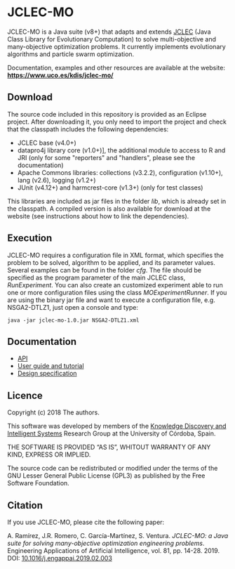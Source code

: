 # JCLEC-MO

JCLEC-MO is a Java suite (v8+) that adapts and extends [JCLEC](http://jclec.sourceforge.net/) (Java Class Library for Evolutionary Computation) to solve multi-objective and many-objective optimization problems. It currently implements evolutionary algorithms and particle swarm optimization.

Documentation, examples and other resources are available at the website: **https://www.uco.es/kdis/jclec-mo/**

## Download

The source code included in this repository is provided as an Eclipse project. After downloading it, you only need to import the project and check that the classpath includes the following dependencies:

* JCLEC base (v4.0+)
* datapro4j library core (v1.0+)], the additional module to access to R and JRI (only for some "reporters" and "handlers", please see the documentation)
* Apache Commons libraries: collections (v3.2.2), configuration (v1.10+), lang (v2.6), logging (v1.2+)
* JUnit (v4.12+) and harmcrest-core (v1.3+) (only for test classes)

This libraries are included as jar files in the folder *lib*, which is already set in the classpath. A compiled version is also available for download at the website (see instructions about how to link the dependencies).

## Execution

JCLEC-MO requires a configuration file in XML format, which specifies the problem to be solved, algorithm to be applied, and its parameter values. Several examples can be found in the folder *cfg*. The file should be specified as the program parameter of the main JCLEC class, *RunExperiment*. You can also create an customized experiment able to run one or more configuration files using the class *MOExperimentRunner*. If you are using the binary jar file and want to execute a configuration file, e.g. NSGA2-DTLZ1, just open a console and type:

```
java -jar jclec-mo-1.0.jar NSGA2-DTLZ1.xml
```

## Documentation

* [API](http://www.uco.es/grupos/kdis/jclec-mo/v1/api/)
* [User guide and tutorial](http://www.uco.es/grupos/kdis/jclec-mo/v1/docs/jclec-mo-1.0-user-guide.pdf)
* [Design specification](http://www.uco.es/grupos/kdis/jclec-mo/v1/docs/jclec-mo-1.0-design-specification.pdf)

## Licence

Copyright (c) 2018 The authors.

This software was developed by members of the [Knowledge Discovery and Intelligent Systems](http://www.uco.es/kdis/) Research Group at the University of Córdoba, Spain.

THE SOFTWARE IS PROVIDED “AS IS”, WHITOUT WARRANTY OF ANY KIND, EXPRESS OR IMPLIED.

The source code can be redistributed or modified under the terms of the GNU Lesser General Public License (GPL3) as published by the Free Software Foundation.

## Citation

If you use JCLEC-MO, please cite the following paper:

A. Ramírez, J.R. Romero, C. García-Martínez, S. Ventura. *JCLEC-MO: a Java suite for solving many-objective optimization engineering problems*. Engineering Applications of Artificial Intelligence, vol. 81, pp. 14-28. 2019. DOI: [10.1016/j.engappai.2019.02.003](https://doi.org/10.1016/j.engappai.2019.02.003)
